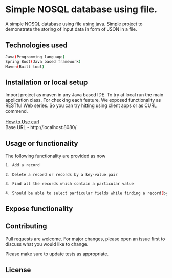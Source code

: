 # Simple NOSQL database using file.

A simple NOSQL database using file using java. Simple project to demonstrate the storing of input data in form of JSON in a file.

## Technologies used
```sh
Java(Programming language)
Spring Boot(Java based framework)
Maven(Built tool)
```

## Installation or local setup

Import project as maven in any Java based IDE. To try at local run the main application class.
For checking each feature, We exposed functionality as RESTful Web series. So you can try hitting
using client apps or as CURL commend.<br />
<br />
[How to Use curl](https://www.baeldung.com/curl-rest)
<br />
Base URL - http://localhost:8080/


## Usage or functionality
The following functionality are provided as now
```sh
1. Add a record

2. Delete a record or records by a key-value pair

3. Find all the records which contain a particular value

4. Should be able to select particular fields while finding a record(by default it should return all the fields)
```

## Expose functionality


## Contributing
Pull requests are welcome. For major changes, please open an issue first to discuss what you would like to change.

Please make sure to update tests as appropriate.

## License
